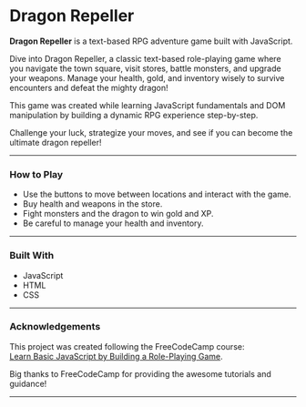 # Dragon Repeller

**Dragon Repeller** is a text-based RPG adventure game built with JavaScript.

Dive into Dragon Repeller, a classic text-based role-playing game where you navigate the town square, visit stores, battle monsters, and upgrade your weapons. Manage your health, gold, and inventory wisely to survive encounters and defeat the mighty dragon!

This game was created while learning JavaScript fundamentals and DOM manipulation by building a dynamic RPG experience step-by-step.

Challenge your luck, strategize your moves, and see if you can become the ultimate dragon repeller!

---

### How to Play

- Use the buttons to move between locations and interact with the game.
- Buy health and weapons in the store.
- Fight monsters and the dragon to win gold and XP.
- Be careful to manage your health and inventory.

---

### Built With

- JavaScript
- HTML
- CSS

---

### Acknowledgements

This project was created following the FreeCodeCamp course:  
[Learn Basic JavaScript by Building a Role-Playing Game](https://www.freecodecamp.org/learn/javascript-algorithms-and-data-structures-v8/learn-basic-javascript-by-building-a-role-playing-game/step-173).

Big thanks to FreeCodeCamp for providing the awesome tutorials and guidance!

---
